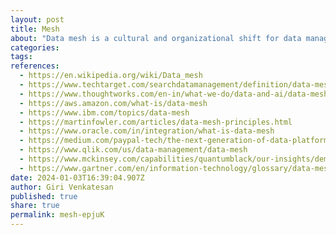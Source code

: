 ```yaml
---
layout: post
title: Mesh
about: "Data mesh is a cultural and organizational shift for data management focusing on federation technology that emphasizes the authority of localized data management. Data mesh is intended to enable easily accessible data by the business. Data assets are analyzed for usage patterns by subject matter experts, who determine data affinity, and then the data assets are organized as data domains. Domains are contextualized with business context descriptors. Subject matter experts use the patterns and domains to define and create data products. Data products are registered and made available for reuse relative to business needs."
categories:
tags:
references:
  - https://en.wikipedia.org/wiki/Data_mesh
  - https://www.techtarget.com/searchdatamanagement/definition/data-mesh
  - https://www.thoughtworks.com/en-in/what-we-do/data-and-ai/data-mesh
  - https://aws.amazon.com/what-is/data-mesh
  - https://www.ibm.com/topics/data-mesh
  - https://martinfowler.com/articles/data-mesh-principles.html
  - https://www.oracle.com/in/integration/what-is-data-mesh
  - https://medium.com/paypal-tech/the-next-generation-of-data-platforms-is-the-data-mesh-b7df4b825522
  - https://www.qlik.com/us/data-management/data-mesh
  - https://www.mckinsey.com/capabilities/quantumblack/our-insights/demystifying-data-mesh
  - https://www.gartner.com/en/information-technology/glossary/data-mesh
date: 2024-01-03T16:39:04.907Z
author: Giri Venkatesan
published: true
share: true
permalink: mesh-epjuK
---
```

